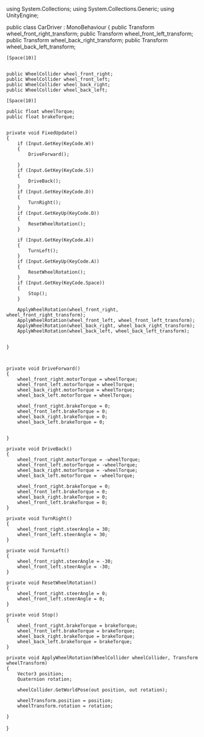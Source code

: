 using System.Collections;
using System.Collections.Generic;
using UnityEngine;

public class CarDriver : MonoBehaviour
{
    public Transform wheel_front_right_transform;
    public Transform wheel_front_left_transform;
    public Transform wheel_back_right_transform;
    public Transform wheel_back_left_transform;

    [Space(10)]


    public WheelCollider wheel_front_right;
    public WheelCollider wheel_front_left;
    public WheelCollider wheel_back_right;
    public WheelCollider wheel_back_left;

    [Space(10)]

    public float wheelTorque;
    public float brakeTorque;


    private void FixedUpdate()
    {
        if (Input.GetKey(KeyCode.W))
        {
            DriveForward();

        }
        if (Input.GetKey(KeyCode.S))
        {
            DriveBack();
        }
        if (Input.GetKey(KeyCode.D))
        {
            TurnRight();
        }
        if (Input.GetKeyUp(KeyCode.D))
        {
            ResetWheelRotation();
        }

        if (Input.GetKey(KeyCode.A))
        {
            TurnLeft();
        }
        if (Input.GetKeyUp(KeyCode.A))
        {
            ResetWheelRotation();
        }
        if (Input.GetKey(KeyCode.Space))
        {
            Stop();
        }

        ApplyWheelRotation(wheel_front_right, wheel_front_right_transform);
        ApplyWheelRotation(wheel_front_left, wheel_front_left_transform);
        ApplyWheelRotation(wheel_back_right, wheel_back_right_transform);
        ApplyWheelRotation(wheel_back_left, wheel_back_left_transform);


    }



    private void DriveForward()
    {
        wheel_front_right.motorTorque = wheelTorque;
        wheel_front_left.motorTorque = wheelTorque;
        wheel_back_right.motorTorque = wheelTorque;
        wheel_back_left.motorTorque = wheelTorque;

        wheel_front_right.brakeTorque = 0;
        wheel_front_left.brakeTorque = 0;
        wheel_back_right.brakeTorque = 0;
        wheel_back_left.brakeTorque = 0;


    }

    private void DriveBack()
    {
        wheel_front_right.motorTorque = -wheelTorque;
        wheel_front_left.motorTorque = -wheelTorque;
        wheel_back_right.motorTorque = -wheelTorque;
        wheel_back_left.motorTorque = -wheelTorque;

        wheel_front_right.brakeTorque = 0;
        wheel_front_left.brakeTorque = 0;
        wheel_back_right.brakeTorque = 0;
        wheel_front_left.brakeTorque = 0;
    }

    private void TurnRight()
    {
        wheel_front_right.steerAngle = 30;
        wheel_front_left.steerAngle = 30;
    }

    private void TurnLeft()
    {
        wheel_front_right.steerAngle = -30;
        wheel_front_left.steerAngle = -30;
    }

    private void ResetWheelRotation()
    {
        wheel_front_right.steerAngle = 0;
        wheel_front_left.steerAngle = 0;
    }

    private void Stop()
    {
        wheel_front_right.brakeTorque = brakeTorque;
        wheel_front_left.brakeTorque = brakeTorque;
        wheel_back_right.brakeTorque = brakeTorque;
        wheel_back_left.brakeTorque = brakeTorque;
    }

    private void ApplyWheelRotation(WheelCollider wheelCollider, Transform wheelTransform)
    {
        Vector3 position;
        Quaternion rotation;

        wheelCollider.GetWorldPose(out position, out rotation);

        wheelTransform.position = position;
        wheelTransform.rotation = rotation;

    }

}
